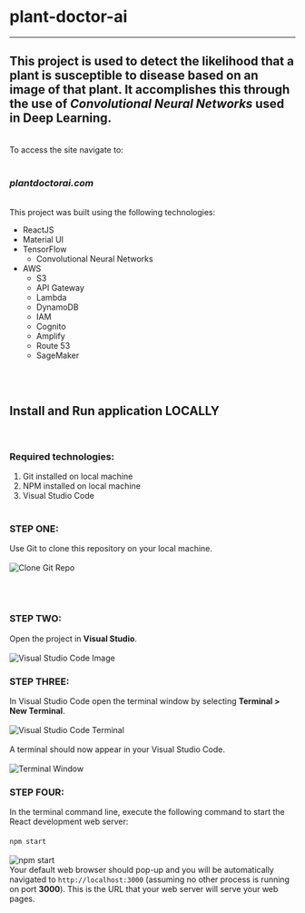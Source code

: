 # plant-doctor-ai
---
This project is used to detect the likelihood that a plant is susceptible to disease based on an image of that plant. 
It accomplishes this through the use of *Convolutional Neural Networks* used in **Deep Learning**.
---

&nbsp;  
To access the site navigate to:
&nbsp;  
&nbsp;  
### _**plantdoctorai.com**_
&nbsp;  
This project was built using the following technologies:
- ReactJS
- Material UI
- TensorFlow
  - Convolutional Neural Networks
- AWS
  - S3
  - API Gateway
  - Lambda
  - DynamoDB
  - IAM
  - Cognito
  - Amplify
  - Route 53
  - SageMaker

&nbsp;  
&nbsp;  

## Install and Run application LOCALLY
&nbsp; 
### Required technologies:
1. Git installed on local machine
2. NPM installed on local machine
3. Visual Studio Code
&nbsp;  
&nbsp;  

### STEP ONE: 
Use Git to clone this repository on your local machine.
&nbsp;  
&nbsp;  
![Clone Git Repo](https://wongkj11-readme-images.s3.amazonaws.com/clone-git-repo.jpeg)

&nbsp;  
&nbsp;  
### STEP TWO: 
Open the project in **Visual Studio**.
&nbsp;  
&nbsp;  
![Visual Studio Code Image](https://wongkj11-readme-images.s3.amazonaws.com/visual-studio-code-image.jpeg)

### STEP THREE: 
In Visual Studio Code open the terminal window by selecting **Terminal > New Terminal**.
&nbsp;  
&nbsp;  
![Visual Studio Code Terminal](https://wongkj11-readme-images.s3.amazonaws.com/open-vscode-terminal.jpeg)
&nbsp;  
&nbsp;  
A terminal should now appear in your Visual Studio Code.
&nbsp;  
&nbsp;  
![Terminal Window](https://wongkj11-readme-images.s3.amazonaws.com/vscode-terminal-window.jpeg)

### STEP FOUR: 
In the terminal command line, execute the following command to start the React development web server:
&nbsp;  
&nbsp;  
`npm start`
&nbsp;  
&nbsp;  
![npm start](https://wongkj11-readme-images.s3.amazonaws.com/npm-start.jpeg)
&nbsp;  
Your default web browser should pop-up and you will be automatically navigated to `http://localhost:3000` (assuming no other process is running on port **3000**).
This is the URL that your web server will serve your web pages.
&nbsp;  
&nbsp;  
